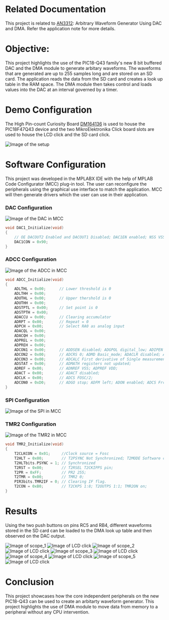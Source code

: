 # Related Documentation

This project is related to [AN3312](http://ww1.microchip.com/downloads/en/Appnotes/00003312A.pdf): Arbitrary Waveform Generator Using DAC and DMA. Refer the application note for more details.

# Objective:

This project highlights the use of the PIC18-Q43 family's new 8 bit buffered DAC and the DMA module to generate arbitary waveforms. The waveforms that are generated are up to 255 samples long and are stored on an SD card. 
The application reads the data from the SD card and creates a look up table in the RAM space. The DMA module then takes control and loads values into the DAC at an interval governed by a timer.

# Demo Configuration

The High Pin-count Curiosity Board [DM164136](https://www.microchip.com/Developmenttools/ProductDetails/DM164136) is used to house the PIC18F47Q43 device and the two MikroElektronika Click board slots are used to house the LCD click and the SD card click.

![Image of the setup]()

# Software Configuration

This project was developed in the MPLABX IDE with the help of MPLAB Code Configurator (MCC) plug-in tool. The user can reconfigure the peripherals using the graphical use interface to match the application. MCC will then generate drivers which the user can use in their application. 

### DAC Configuration
![Image of the DAC in MCC]()

```c
void DAC1_Initialize(void)
{
    // OE DACOUT2 Enabled and DACOUT1 Disabled; DAC1EN enabled; NSS VSS; PSS VDD; 
    DAC1CON = 0x90;
}
```

### ADCC Configuration
![Image of the ADCC in MCC]()

```c
void ADCC_Initialize(void)
{ 
    ADLTHL = 0x00;      // Lower threshold is 0
    ADLTHH = 0x00;
    ADUTHL = 0x00;      // Upper thershold is 0
    ADUTHH = 0x00;
    ADSTPTL = 0x00;     // Set point is 0
    ADSTPTH = 0x00;
    ADACCU = 0x00;      // Clearing accumulator
    ADRPT = 0x00;       // Repeat = 0 
    ADPCH = 0x00;       // Select RA0 as analog input
    ADACQL = 0x00;
    ADACQH = 0x00;
    ADPREL = 0x00;
    ADPREH = 0x00;
    ADCON1 = 0x00;      // ADDSEN disabled; ADGPOL digital_low; ADIPEN disabled; ADPPOL Vss;       
    ADCON2 = 0x00;      // ADCRS 0; ADMD Basic_mode; ADACLR disabled; ADPSIS RES; 
    ADCON3 = 0x00;      // ADCALC First derivative of Single measurement; ADTMD disabled; ADSOI ADGO not cleared; 
    ADSTAT = 0x00;      // ADMATH registers not updated; 
    ADREF = 0x00;       // ADNREF VSS; ADPREF VDD; 
    ADACT = 0x00;       // ADACT disabled; 
    ADCLK = 0x00;       // ADCS FOSC/2; 
    ADCON0 = 0xD0;      // ADGO stop; ADFM left; ADON enabled; ADCS Frc; ADCONT enabled; 
}
```

### SPI Configuration
![Image of the SPI in MCC]()

### TMR2 Configuration
![Image of the TMR2 in MCC]()

```c
void TMR2_Initialize(void)
{
    T2CLKCON = 0x01;     //Clock source = Fosc
    T2HLT = 0x00;        // T2PSYNC Not Synchronized; T2MODE Software control; T2CKPOL Rising Edge; T2CKSYNC Not Synchronized; 
    T2HLTbits.PSYNC = 1; // Synchronized
    T2RST = 0x00;        // T2RSEL T2CKIPPS pin; 
    T2PR = 0xFF;         // PR2 255; 
    T2TMR = 0x00;        // TMR2 0;    
    PIR3bits.TMR2IF = 0; // Clearing IF flag. 
    T2CON = 0xB0;        // T2CKPS 1:8; T2OUTPS 1:1; TMR2ON on;
}
```

# Results

Using the two push buttons on pins RC5 and RB4, different waveforms stored in the SD card can be loaded to the DMA look up table and then observed on the DAC output. 

![Image of scope_1]()  ![Image of LCD click]()
![Image of scope_2]()  ![Image of LCD click]()
![Image of scope_3]()  ![Image of LCD click]()
![Image of scope_4]()  ![Image of LCD click]()
![Image of scope_5]()  ![Image of LCD click]()

# Conclusion 

This project showcases how the core independent peripherals on the new PIC18-Q43 can be used to create an arbitarty waveform generator. This project highlights the use of DMA module to move data from memory to a peripheral without any CPU intervention. 